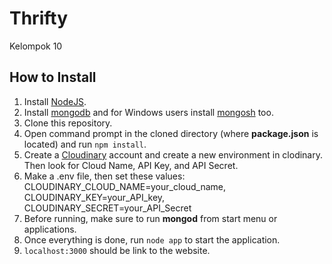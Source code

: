 # Thrifty

Kelompok 10

## How to Install

1. Install [NodeJS](https://nodejs.org/en/download).
2. Install [mongodb](https://www.mongodb.com/docs/manual/administration/install-community/) and for Windows users install [mongosh](https://www.mongodb.com/docs/mongodb-shell/install/) too.
4. Clone this repository.
5. Open command prompt in the cloned directory (where **package.json** is located) and run `npm install`.
6. Create a [Cloudinary](https://cloudinary.com/) account and create a new environment in clodinary. Then look for Cloud Name, API Key, and API Secret.
7. Make a .env file, then set these values:
CLOUDINARY_CLOUD_NAME=your_cloud_name,
CLOUDINARY_KEY=your_API_key,
CLOUDINARY_SECRET=your_API_Secret
8. Before running, make sure to run **mongod** from start menu or applications.
9. Once everything is done, run `node app` to start the application.
10. `localhost:3000` should be link to the website.
